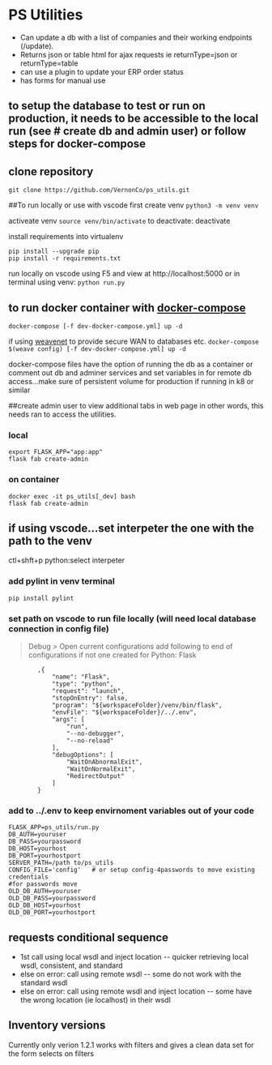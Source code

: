 # PS Utilities
- Can update a db with a list of companies and their working endpoints (/update).
- Returns json or table html for ajax requests  ie returnType=json or returnType=table
- can use a plugin to update your ERP order status
- has forms for manual use
## to setup the database to test or run on production, it needs to be accessible to the local run (see # create db and admin user) or follow steps for docker-compose

## clone repository
`git clone https://github.com/VernonCo/ps_utils.git`

##To run locally or use with vscode
first create venv
`python3 -m venv venv`

activeate venv
`source venv/bin/activate`
to deactivate:
deactivate

install requirements into virtualenv
```
pip install --upgrade pip
pip install -r requirements.txt
```
run locally on vscode using F5 and view at http://localhost:5000 or in terminal using venv:
`python run.py`


## to run docker container with [docker-compose](https://docs.docker.com/compose/install/)
`docker-compose [-f dev-docker-compose.yml] up -d`

if using [weavenet](https://www.weave.works/oss/net/) to provide secure WAN to databases etc.
`docker-compose $(weave config) [-f dev-docker-compose.yml] up -d`

docker-compose files have the option of running the db as a container or comment out db and adminer services and set variables in for remote db access...make sure of persistent volume for production if running in k8 or similar

##create admin user to view additional tabs in web page
in other words, this needs ran to access the utilities.
### local
```
export FLASK_APP="app:app"
flask fab create-admin
```
### on container
```
docker exec -it ps_utils[_dev] bash
flask fab create-admin
```


## if using vscode...set interpeter the one with the path to the venv
ctl+shft+p
python:select interpeter
### add pylint in venv terminal
`pip install pylint`

### set path on vscode to run file locally (will need local database connection in config file)
> Debug > Open current configurations
add following to end of configurations if not one created for Python: Flask
```
        ,{
            "name": "Flask",
            "type": "python",
            "request": "launch",
            "stopOnEntry": false,
            "program": "${workspaceFolder}/venv/bin/flask",
            "envFile": "${workspaceFolder}/../.env",
            "args": [
                "run",
                "--no-debugger",
                "--no-reload"
            ],
            "debugOptions": [
                "WaitOnAbnormalExit",
                "WaitOnNormalExit",
                "RedirectOutput"
            ]
        }
```
### add to ../.env to keep envirnoment variables out of your code
```
FLASK_APP=ps_utils/run.py
DB_AUTH=youruser
DB_PASS=yourpassword
DB_HOST=yourhost
DB_PORT=yourhostport
SERVER_PATH=/path to/ps_utils
CONFIG_FILE='config'   # or setup config-4passwords to move existing credentials
#for passwords move
OLD_DB_AUTH=youruser
OLD_DB_PASS=yourpassword
OLD_DB_HOST=yourhost
OLD_DB_PORT=yourhostport

```

## requests conditional sequence
- 1st call using local wsdl and inject location -- quicker retrieving local wsdl, consistent, and standard
- else on error: call using remote wsdl -- some do not work with the standard wsdl
- else on error: call using remote wsdl and inject location -- some have the wrong location (ie localhost) in their wsdl

## Inventory versions
Currently only verion 1.2.1 works with filters and gives a clean data set for the form selects on filters
